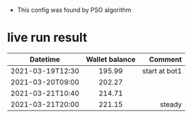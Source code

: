 * This config was found by PSO algorithm
# live run result
|    Datetime      | Wallet balance |      Comment     |
|------------------|:--------------:|-----------------:|
| 2021-03-19T12:30 |    195.99       |  start at bot1                |
| 2021-03-20T09:00 |    202.27      |                  |
| 2021-03-21T10:40 |    214.71      |                  |
| 2021-03-21T20:00 |    221.15      |    steady              |
